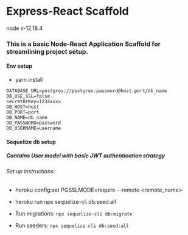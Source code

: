 # Express-React Scaffold

node v-12.18.4

### This is a basic Node-React Application Scaffold for streamlining project setup.

#### Env setup

- yarn install

```
DATABASE_URL=postgres://postgres:password@host:port/db_name
DB_USE_SSL=false
secretOrKey=1234xxxx
DB_HOST=host
DB_PORT=port
DB_NAME=db_name
DB_PASSWORD=password
DB_USERNAME=username
```

#### Sequelize db setup

##### Contains User model with basic JWT authentication strategy

###### Set up instructions:

- heroku config:set PGSSLMODE=require --remote <remote_name>

- heroku run npx sequelize-cli db:seed:all

- Run migrations: `npx sequelize-cli db:migrate`

- Run seeders: `npx sequelize-cli db:seed:all`